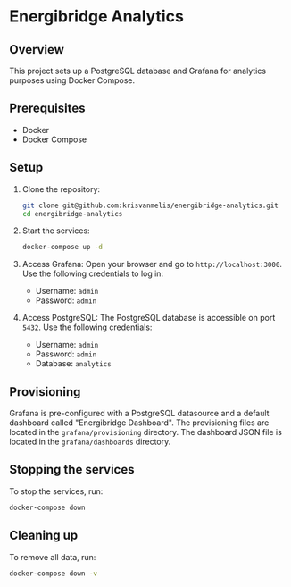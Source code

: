 # Energibridge Analytics

## Overview
This project sets up a PostgreSQL database and Grafana for analytics purposes using Docker Compose.

## Prerequisites
- Docker
- Docker Compose

## Setup

1. Clone the repository:
    ```sh
    git clone git@github.com:krisvanmelis/energibridge-analytics.git
    cd energibridge-analytics
    ```

2. Start the services:
    ```sh
    docker-compose up -d
    ```

3. Access Grafana:
    Open your browser and go to `http://localhost:3000`. Use the following credentials to log in:
    - Username: `admin`
    - Password: `admin`

4. Access PostgreSQL:
    The PostgreSQL database is accessible on port `5432`. Use the following credentials:
    - Username: `admin`
    - Password: `admin`
    - Database: `analytics`

## Provisioning
Grafana is pre-configured with a PostgreSQL datasource and a default dashboard called "Energibridge Dashboard". The provisioning files are located in the `grafana/provisioning` directory. The dashboard JSON file is located in the `grafana/dashboards` directory.

## Stopping the services
To stop the services, run:
```sh
docker-compose down
```

## Cleaning up
To remove all data, run:
```sh
docker-compose down -v
```
